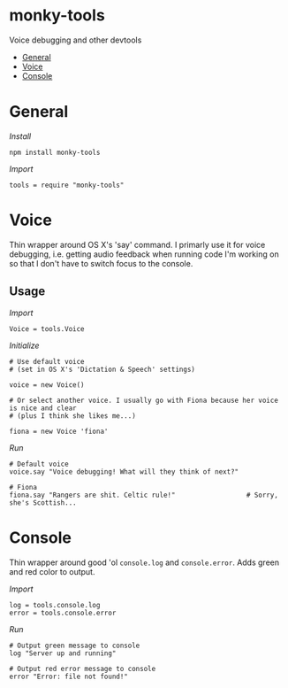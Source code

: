 # monky-tools
Voice debugging and other devtools

* [General](#general)
* [Voice](#voice)
* [Console](#console)

<a name="general"></a>
# General

*Install*
```
npm install monky-tools
```

*Import*
```
tools = require "monky-tools"
```

<a name="voice"></a>
# Voice
Thin wrapper around OS X's 'say' command.
I primarly use it for voice debugging, i.e. getting audio feedback when running code I'm working on so that I don't have to switch focus to the console.

## Usage
*Import*
```
Voice = tools.Voice
```

*Initialize*
```
# Use default voice
# (set in OS X's 'Dictation & Speech' settings)

voice = new Voice()

# Or select another voice. I usually go with Fiona because her voice is nice and clear
# (plus I think she likes me...)

fiona = new Voice 'fiona'
```

*Run*
```
# Default voice
voice.say "Voice debugging! What will they think of next?"

# Fiona
fiona.say "Rangers are shit. Celtic rule!"					# Sorry, she's Scottish...
```

<a name="console"></a>
# Console
Thin wrapper around good 'ol `console.log` and `console.error`. Adds green and red color to output.

*Import*
```
log = tools.console.log
error = tools.console.error
```
*Run*
```
# Output green message to console
log "Server up and running"

# Output red error message to console
error "Error: file not found!"
```